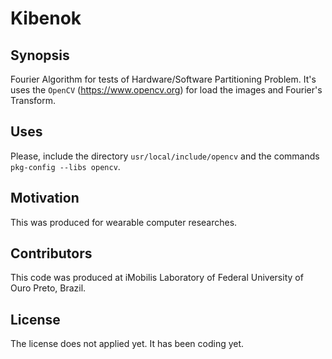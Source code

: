 # Kibenok 

## Synopsis

Fourier Algorithm for tests of  Hardware/Software Partitioning Problem. It's uses the `OpenCV` (https://www.opencv.org) for load the images and Fourier's Transform.

## Uses

Please, include the directory `usr/local/include/opencv` and the commands `pkg-config --libs opencv`. 

## Motivation

This was produced for wearable computer researches.

## Contributors

This code was produced at iMobilis Laboratory of Federal University of Ouro Preto, Brazil.

## License

The license does not applied yet. It has been coding yet.
